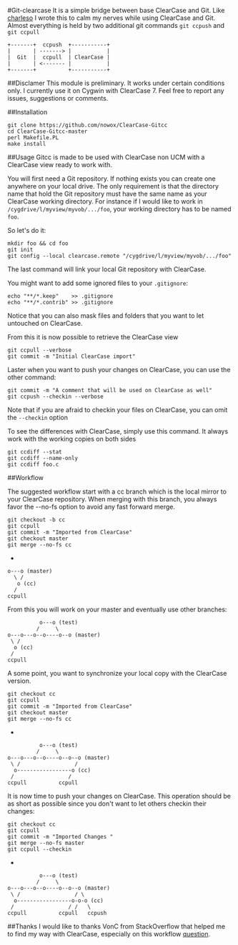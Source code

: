 #Git-clearcase
It is a simple bridge between base ClearCase and Git. Like [charleso](https://github.com/charleso/git-cc) I wrote this to calm my
nerves while using ClearCase and Git. Almost everything is held by two additional git commands `git ccpush` and `git ccpull`

    +-------+  ccpush  +-----------+
    |       | -------> |           |
    |  Git  |  ccpull  | ClearCase |
    |       | <------- |           |
    +-------+          +-----------+

##Disclamer
This module is preliminary. It works under certain conditions only. I currently use it
on Cygwin with ClearCase 7. Feel free to report any issues, suggestions or comments.

##Installation

    git clone https://github.com/nowox/ClearCase-Gitcc
    cd ClearCase-Gitcc-master
    perl Makefile.PL
    make install

##Usage
Gitcc is made to be used with ClearCase non UCM with a ClearCase view ready to work with. 

You will first need a Git repository. If nothing exists you can create one anywhere on your local drive. The only requirement is that the directory name that hold the Git repository must have the same name as your ClearCase working directory. For instance if I would like to work in `/cygdrive/l/myview/myvob/.../foo`, your working directory has to be named `foo`. 

So let's do it: 

    mkdir foo && cd foo
    git init
    git config --local clearcase.remote "/cygdrive/l/myview/myvob/.../foo"
    
The last command will link your local Git repository with ClearCase. 

You might want to add some ignored files to your `.gitignore`:

    echo "**/*.keep"    >> .gitignore
    echo "**/*.contrib" >> .gitignore

Notice that you can also mask files and folders that you want to let untouched on ClearCase.

From this it is now possible to retrieve the ClearCase view

    git ccpull --verbose
    git commit -m "Initial ClearCase import"
    
Laster when you want to push your changes on ClearCase, you can use the other command:

    git commit -m "A comment that will be used on ClearCase as well"
    git ccpush --checkin --verbose
    
Note that if you are afraid to checkin your files on ClearCase, you can omit the `--checkin` option

To see the differences with ClearCase, simply use this command. It always work with the working copies on both sides

    git ccdiff --stat
    git ccdiff --name-only
    git ccdiff foo.c
    
##Workflow

The suggested workflow start with a cc branch which is the local mirror to your ClearCase repository. When merging with this branch, you always favor the --no-fs option to avoid any fast forward merge.

    git checkout -b cc
    git ccpull
    git commit -m "Imported from ClearCase"
    git checkout master
    git merge --no-fs cc

-

    o---o (master)
      \ /
       o (cc)
      /
    ccpull

From this you will work on your master and eventually use other branches:

              o---o (test)
             /     \
    o---o---o--o----o--o (master)
     \ /
      o (cc)
     /      
    ccpull

A some point, you want to synchronize your local copy with the ClearCase version.

    git checkout cc
    git ccpull
    git commit -m "Imported from ClearCase"
    git checkout master
    git merge --no-fs cc

-

              o---o (test)
             /     \
    o---o---o--o----o--o--o (master)
     \ /                 /
      o-----------------o (cc)    
     /                 /
    ccpull          ccpull

It is now time to push your changes on ClearCase. This operation should be as short as possible since you don't want to let others checkin their changes:

    git checkout cc
    git ccpull
    git commit -m "Imported Changes "
    git merge --no-fs master
    git ccpull --checkin

-

              o---o (test)
             /     \
    o---o---o--o----o--o--o (master)
     \ /                 / \
      o-----------------o-o-o (cc)
     /                 / /   \
    ccpull          ccpull   ccpush   

##Thanks
I would like to thanks VonC from StackOverflow that helped me to find my way with ClearCase, especially on this workflow [question](http://stackoverflow.com/questions/28280685/toward-an-ideal-workflow-with-clearcase-and-git).
